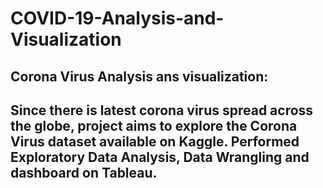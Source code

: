 # COVID-19-Analysis-and-Visualization

## Corona Virus Analysis ans visualization: 
## Since there is latest corona virus spread across the globe, project aims to explore the Corona Virus dataset available on Kaggle. Performed Exploratory Data Analysis, Data Wrangling and dashboard on Tableau.




